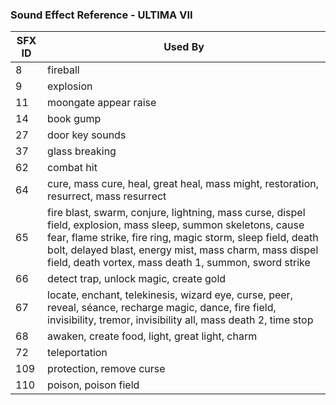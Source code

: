 ### Sound Effect Reference - ULTIMA VII

| SFX ID | Used By                                                                                               |
|--------|-------------------------------------------------------------------------------------------------------|
| 8      | fireball                                                                                               |
| 9      | explosion                                                                                              |
| 11     | moongate appear raise                                                                                 |
| 14     | book gump                                                                                             |
| 27     | door key sounds                                                                                        |
| 37     | glass breaking                                                                                         |
| 62     | combat hit                                                                                             |
| 64     | cure, mass cure, heal, great heal, mass might, restoration, resurrect, mass resurrect                |
| 65     | fire blast, swarm, conjure, lightning, mass curse, dispel field, explosion, mass sleep, summon skeletons, cause fear, flame strike, fire ring, magic storm, sleep field, death bolt, delayed blast, energy mist, mass charm, mass dispel field, death vortex, mass death 1, summon, sword strike |
| 66     | detect trap, unlock magic, create gold                                                                 |
| 67     | locate, enchant, telekinesis, wizard eye, curse, peer, reveal, séance, recharge magic, dance, fire field, invisibility, tremor, invisibility all, mass death 2, time stop |
| 68     | awaken, create food, light, great light, charm                                                          |
| 72     | teleportation                                                                                         |
| 109    | protection, remove curse                                                                               |
| 110    | poison, poison field                                                                                  |
